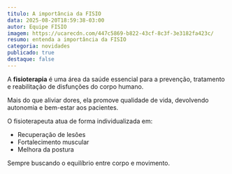 ```yaml
---
titulo: A importância da FISIO
data: 2025-08-20T18:59:38-03:00
autor: Equipe FISIO
imagem: https://ucarecdn.com/447c5869-b822-43cf-8c3f-3e3182fa423c/
resumo: entenda a importância da FISIO
categoria: novidades
publicado: true
destaque: false
---
```

A **fisioterapia** é uma área da saúde essencial para a prevenção, tratamento e reabilitação de disfunções do corpo humano.

Mais do que aliviar dores, ela promove qualidade de vida, devolvendo autonomia e bem-estar aos pacientes.

O fisioterapeuta atua de forma individualizada em:

* Recuperação de lesões
* Fortalecimento muscular
* Melhora da postura

Sempre buscando o equilíbrio entre corpo e movimento.